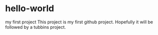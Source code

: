 # hello-world
my first project
This project is my first github project. Hopefully it will be followed by a tubbins project.
